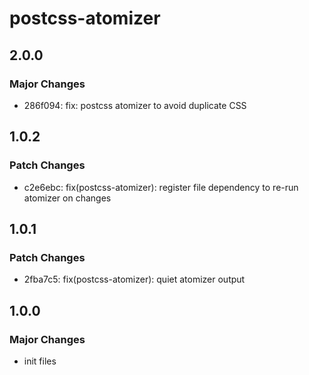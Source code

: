 # postcss-atomizer

## 2.0.0

### Major Changes

-   286f094: fix: postcss atomizer to avoid duplicate CSS

## 1.0.2

### Patch Changes

-   c2e6ebc: fix(postcss-atomizer): register file dependency to re-run atomizer on changes

## 1.0.1

### Patch Changes

-   2fba7c5: fix(postcss-atomizer): quiet atomizer output

## 1.0.0

### Major Changes

-   init files
